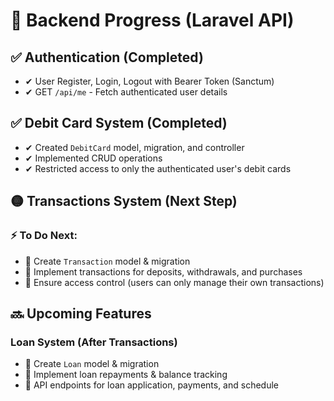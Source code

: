 # 🚀 Backend Progress (Laravel API)

## ✅ Authentication (Completed)
- ✔ User Register, Login, Logout with Bearer Token (Sanctum)
- ✔ GET `/api/me` - Fetch authenticated user details

## ✅ Debit Card System (Completed)
- ✔ Created `DebitCard` model, migration, and controller
- ✔ Implemented CRUD operations
- ✔ Restricted access to only the authenticated user's debit cards

## 🟡 Transactions System (Next Step)
### ⚡ To Do Next:
- 🔲 Create `Transaction` model & migration
- 🔲 Implement transactions for deposits, withdrawals, and purchases
- 🔲 Ensure access control (users can only manage their own transactions)

## 🔜 Upcoming Features
### Loan System (After Transactions)
- 🔲 Create `Loan` model & migration
- 🔲 Implement loan repayments & balance tracking
- 🔲 API endpoints for loan application, payments, and schedule